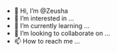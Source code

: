 - 👋 Hi, I’m @Zeusha
- 👀 I’m interested in ...
- 🌱 I’m currently learning ...
- 💞️ I’m looking to collaborate on ...
- 📫 How to reach me ...

<!---
Zeusha/Zeusha is a ✨ special ✨ repository because its `README.md` (this file) appears on your GitHub profile.
You can click the Preview link to take a look at your changes.
--->

